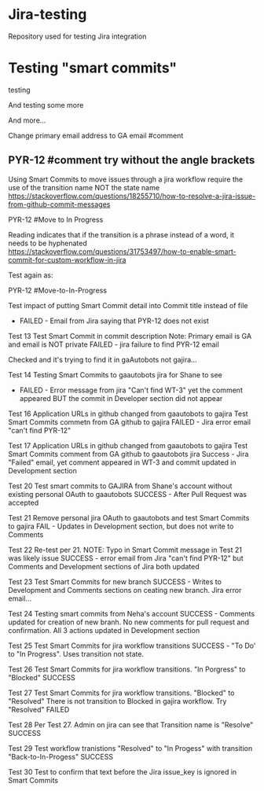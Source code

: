 # Jira-testing
Repository used for testing Jira integration


Testing "smart commits"
=======
testing

And testing some more

And more...

Change primary email address to GA email
<testing smart commits: comment>  <PYR-12> #comment <Commenting to jira from GitHub from GA email address>

PYR-12 #comment try without the angle brackets 
-------------------------------------------------

Using Smart Commits to move issues through a jira workflow require the use of the transition name NOT the state name
https://stackoverflow.com/questions/18255710/how-to-resolve-a-jira-issue-from-github-commit-messages 

PYR-12 #Move to In Progress

Reading indicates that if the transition is a phrase instead of a word, it needs to be hyphenated
https://stackoverflow.com/questions/31753497/how-to-enable-smart-commit-for-custom-workflow-in-jira 

Test again as:

PYR-12 #Move-to-In-Progress

Test impact of putting Smart Commit detail into Commit title instead of file
- FAILED - Email from Jira saying that PYR-12 does not exist

Test 13
Test Smart Commit in commit description
Note: Primary email is GA and email is NOT private
FAILED - jira failure to find PYR-12 email

Checked and it's trying to find it in gaAutobots not gajira...

Test 14
Testing Smart Commits to gaautobots jira for Shane to see
- FAILED - Error message from jira "Can't find WT-3" yet the comment appeared BUT the commit in Developer section did not appear

Test 16
Application URLs in github changed from gaautobots to gajira
Test Smart Commits commetn from GA github to gajira
FAILED - Jira error email "can't find PYR-12"

Test 17
Application URLs in github changed from gaautobots to gajira
Test Smart Commits comment from GA github to gaautobots jira
Success - Jira "Failed" email, yet comment appeared in WT-3 and commit updated in Development section

Test 20
Test smart commits to GAJIRA from Shane's account without existing personal OAuth to gaautobots
SUCCESS - After Pull Request was accepted 

Test 21
Remove personal jira OAuth to gaautobots and test Smart Commits to gajira
FAIL - Updates in Development section, but does not write to Comments

Test 22
Re-test per 21. NOTE: Typo in Smart Commit message in Test 21 was likely issue
SUCCESS - error email from Jira "can't find PYR-12" but Comments and Development sections of Jira both updated

Test 23
Test Smart Commits for new branch
SUCCESS - Writes to Development and Comments sections on ceating new branch. Jira error email...

Test 24
Testing smart commits from Neha's account
SUCCESS - Comments updated for creation of new branh. No new comments for pull request and confirmation. All 3 actions updated in Development section

Test 25
Test Smart Commits for jira workflow transitions 
SUCCESS - "To Do' to "In Progress". Uses transition not state.

Test 26
Test Smart Commits for jira workflow transitions. "In Porgress" to "Blocked"
SUCCESS

Test 27
Test Smart Commits for jira workflow transitions. "Blocked" to "Resolved"
There is not transition to Blocked in gajira workflow. Try "Resolved"
FAILED

Test 28
Per Test 27. Admin on jira can see that Transition name is "Resolve"
SUCCESS

Test 29
Test workflow tranistions "Resolved" to "In Progess" with transition "Back-to-In-Progess"
SUCCESS

Test 30
Test to confirm that text before the Jira issue_key is ignored in Smart Commits
